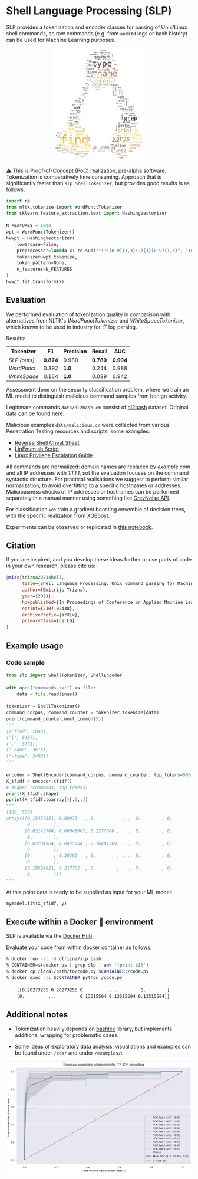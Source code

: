 # Shell Language Processing (SLP)

SLP provides a tokenization and encoder classes for parsing of Unix/Linux shell commands, so raw commands (e.g. from `auditd` logs or bash history) can be used for Machine Learning purposes.

<p align="center"><img src="img/Tux_wordcloud.png" alt="WordCloud of most common elements" width="250"/>

:warning: This is Proof-of-Concept (PoC) realization, pre-alpha software. Tokenization is comparatively time consuming. Approach that is significantly faster than  `slp.ShellTokenizer`, but provides good results is as follows:

```python
import re
from nltk.tokenize import WordPunctTokenizer
from sklearn.feature_extraction.text import HashingVectorizer

N_FEATURES = 1000
wpt = WordPunctTokenizer()
hvwpt = HashingVectorizer(
    lowercase=False,
    preprocessor=lambda x: re.sub(r"(?:[0-9]{1,3}\.){3}[0-9]{1,3}", "IPADDRESS", x),
    tokenizer=wpt.tokenize,
    token_pattern=None,
    n_features=N_FEATURES
)
hvwpt.fit_transform(X)
```

## Evaluation

We performed evaluation of tokenization quality in comparison with alternatives from NLTK's *WordPunctTokenizer* and *WhiteSpaceTokenizer*, which known to be used in industry for IT log parsing.

Results:

Tokenizer | F1 | Precision | Recall | AUC
--- | --- | --- | --- | ---
*SLP (ours)* | **0.874** | 0.980 | **0.789** | **0.994**
*WordPunct* | 0.392 | **1.0** | 0.244 | 0.988
*WhiteSpace* | 0.164 | **1.0** | 0.089 | 0.942

Assessment done on the security classification problem, where we train an ML model to distinguish malicious command samples from benign activity.

Legitimate commands `data/nl2bash.cm` consist of [nl2bash](https://arxiv.org/abs/1802.08979) dataset. Original data can be found [here](https://github.com/TellinaTool/nl2bash).

Malicious examples `data/malicious.cm` were collected from various Penetration Testing resources and scripts, some examples:

- [Reverse Shell Cheat Sheet](https://github.com/swisskyrepo/PayloadsAllTheThings/blob/master/Methodology%20and%20Resources/Reverse%20Shell%20Cheatsheet.md)
- [LinEnum.sh Script](https://github.com/rebootuser/LinEnum/blob/master/LinEnum.sh)
- [Linux Privilege Escalation Guide](https://blog.g0tmi1k.com/2011/08/basic-linux-privilege-escalation/)

All commands are normalized: domain names are replaced by *example.com* and all IP addresses with *1.1.1.1*, sot the evaluation focuses on the command syntactic structure. For practical realisations we suggest to perform similar normalization, to avoid overfitting to a specific hostnames or addresses. Maliciousness checks of IP addresses or hostnames can be performed separately in a manual manner using something like [GreyNoise API](https://github.com/GreyNoise-Intelligence/api.greynoise.io).

For classification we train a gradient boosting ensemble of decision trees, with the specific realization from [XGBoost](https://xgboost.readthedocs.io/en/latest/).

Experiments can be observed or replicated in [this notebook](https://github.com/dtrizna/slp/blob/main/examples/security_classification.ipynb).

## Citation

If you are inspired, and you develop these ideas further or use parts of code in your own research, please cite us:

```bibtex
@misc{trizna2021shell,
      title={Shell Language Processing: Unix command parsing for Machine Learning}, 
      author={Dmitrijs Trizna},
      year={2021},
      howpublished={In Proceedings of Conference on Applied Machine Learning for Information Security (CAMLIS '21)},
      eprint={2107.02438},
      archivePrefix={arXiv},
      primaryClass={cs.LG}
}
```

## Example usage

### Code sample

```python
from slp import ShellTokenizer, ShellEncoder

with open("commands.txt") as file:
    data = file.readlines()

tokenizer = ShellTokenizer()
command_corpus, command_counter = tokenizer.tokenize(data)
print(command_counter.most_common(5))
"""
[('find', 7846),
('|', 6487),
('.', 3775),
('-name', 3616),
('-type', 3403)]
"""
    
encoder = ShellEncoder(command_corpus, command_counter, top_tokens=500, verbose=False)
X_tfidf = encoder.tfidf()
# shape: (commands, top_tokens)
print(X_tfidf.shape)
pprint(X_tfidf.toarray()[:5,:])
"""
(100, 500)
array([[0.15437351, 0.09073   , 0.        , ..., 0.        , 0.        ,
        0.        ],
       [0.05145784, 0.06048667, 0.2277968 , ..., 0.        , 0.        ,
        0.        ],
       [0.03704964, 0.0435504 , 0.16401369, ..., 0.        , 0.        ,
        0.        ],
       [0.        , 0.36292   , 0.        , ..., 0.        , 0.        ,
        0.        ],
       [0.18524821, 0.217752  , 0.        , ..., 0.        , 0.        ,
        0.        ]])
"""
```

At this point data is ready to be supplied as input for your ML model:

```python
mymodel.fit(X_tfidf, y)
```

## Execute within a Docker :whale: environment

SLP is available via the [Docker Hub](https://hub.docker.com/repository/docker/dtrizna/slp).

Evaluate your code from within docker container as follows:

```bash
% docker run -it -d dtrizna/slp bash
% CONTAINER=$(docker ps | grep slp | awk '{print $1}')
% docker cp /local/path/to/code.py $CONTAINER:/code.py
% docker exec -ti $CONTAINER python /code.py

    [[0.20273255 0.20273255 0.         ...         0.        ]
    [0.         ...         0.13515504 0.13515504 0.13515504]]
 ```

## Additional notes

- Tokenization heavily depends on [bashlex](https://github.com/idank/bashlex) library, but implements additional wrapping for problematic cases.

- Some ideas of exploratory data analysis, visualiations and examples can be found under `/eda/` and under `/examples/`:

<img src="img/roc_tfidf.png" alt="ROC curve for Cross-Validation of TF-IDF encoded data" width="700">
